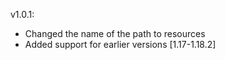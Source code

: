 v1.0.1:
- Changed the name of the path to resources
- Added support for earlier versions [1.17-1.18.2]